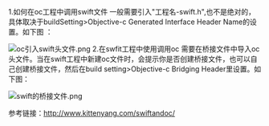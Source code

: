 1.如何在oc工程中调用swift文件
一般需要引入"工程名-swift.h",也不是绝对的，具体取决于buildSetting>Objective-c Generated Interface Header Name的设置。如下图 ：


![oc引入swift头文件.png](http://upload-images.jianshu.io/upload_images/1613923-99f9ee26b12b6f70.png?imageMogr2/auto-orient/strip%7CimageView2/2/w/1240)
2.在swfit工程中使用调用oc
需要在桥接文件中导入oc头文件。当在swift工程中新建oc文件时，会提示你是否创建桥接文件，也可以自己创建桥接文件，然后在build setting>Objective-c Bridging Header里设置。如下图：

![swift的桥接文件.png](http://upload-images.jianshu.io/upload_images/1613923-e18f1beb9b0d757d.png?imageMogr2/auto-orient/strip%7CimageView2/2/w/1240)

参考链接：http://www.kittenyang.com/swiftandoc/
